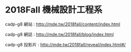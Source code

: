 # 2018Fall  機械設計工程系
cadp-g8   網站 : http://mde.tw/2018fall/content/index.html

cadp-g8   網誌 : http://mde.tw/2018fall/blog/index.html

cadp-g8 投影片 : http://mde.tw/2018fall/reveal/index.html#/
